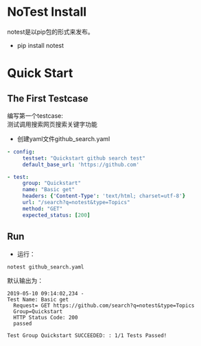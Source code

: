 
# NoTest Install
notest是以pip包的形式来发布。

* pip install notest


# Quick Start

## The First Testcase
编写第一个testcase:  
测试调用搜索网页搜索关键字功能

* 创建yaml文件github_search.yaml
```yaml
- config:
     testset: "Quickstart github search test"
     default_base_url: 'https://github.com'

- test:
     group: "Quickstart"
     name: "Basic get"
     headers: {'Content-Type': 'text/html; charset=utf-8'}
     url: "/search?q=notest&type=Topics"
     method: "GET"
     expected_status: [200]

```
	
	
## Run
* 运行：
```bash
notest github_search.yaml 
```
默认输出为：

```log
2019-05-10 09:14:02,234 -
Test Name: Basic get
  Request= GET https://github.com/search?q=notest&type=Topics
  Group=Quickstart
  HTTP Status Code: 200
  passed

Test Group Quickstart SUCCEEDED: : 1/1 Tests Passed!
```










